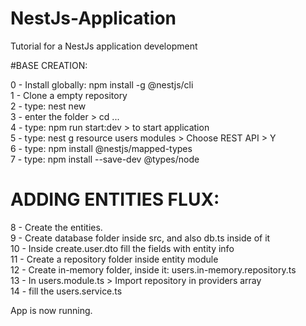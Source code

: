 # NestJs-Application

Tutorial for a NestJs application development<br>

#BASE CREATION:<br>

0 - Install globally: npm install -g @nestjs/cli <br>
1 - Clone a empty repository <br>
2 - type: nest new <project-name> <br>
3 - enter the folder > cd ... <br>
4 - type: npm run start:dev > to start application <br>
5 - type: nest g resource users modules > Choose REST API > Y <br>
6 - type: npm install @nestjs/mapped-types <br>
7 - type: npm install --save-dev @types/node <br>

# ADDING ENTITIES FLUX:<br>

8 - Create the entities. <br>
9 - Create database folder inside src, and also db.ts inside of it<br>
10 - Inside create.user.dto fill the fields with entity info<br>
11 - Create a repository folder inside entity module <br>
12 - Create in-memory folder, inside it: users.in-memory.repository.ts <br>
13 - In users.module.ts > Import repository in providers array <br>
14 - fill the users.service.ts

App is now running. <br>
